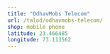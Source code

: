 ```yaml
---
title: "OdhavMobs Telecom"
url: /talod/odhavmobs-telecom/
shop: mobile phone
latitude: 23.466485
longitude: 73.113562
---
```

